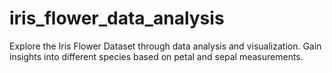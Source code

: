 # iris_flower_data_analysis
Explore the Iris Flower Dataset through data analysis and visualization. Gain insights into different species based on petal and sepal measurements.
